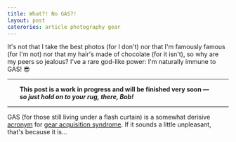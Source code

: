```yaml
---
title: What?! No GAS?!
layout: post
caterories: article photography gear
---
```


It's not that I take the best photos (for I don't) nor that I'm famously famous (for I'm not) nor that my hair's made of chocolate (for it isn't), so why are my peers so jealous? I've a rare god-like power: I'm naturally immune to GAS! 😎

<hr><p><span style="display:block; margin-left:2em; margin-right:2em">
<b>This post is a work in progress and will be finished very soon — <i>so just hold on to your rug, there, Bob!</i></b><hr>
</span></p>

GAS (for those still living under a flash curtain) is a somewhat derisive [acronym](https://www.grammarbook.com/blog/abbreviations/abbreviations-acronyms-and-initialisms-revisited/) for [gear acquisition syndrome](https://de.m.wikipedia.org/wiki/Gear_Acquisition_Syndrome). If it sounds a little unpleasant, that's because it is...

<!--

uncontrollable and insatiable need to... addiction... curse... disease... chronic

-->
